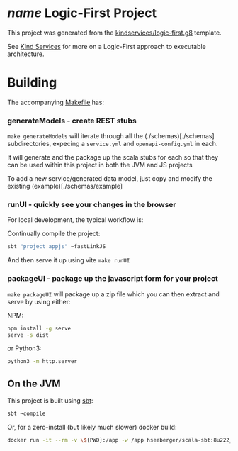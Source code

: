 # $name$ Logic-First Project

This project was generated from the [kindservices/logic-first.g8](https://github.com/kindservices/logic-first.g8) template.

See [Kind Services](https://www.kindservices.co.uk/) for more on a Logic-First approach to executable architecture.

# Building

The accompanying [Makefile](./Makefile) has:

### generateModels - create REST stubs
`make generateModels` will iterate through all the (./schemas)[./schemas] subdirectories, expecing a `service.yml` and `openapi-config.yml` in each.

It will generate and the package up the scala stubs for each so that they can be used within this project in both the JVM and JS projects

To add a new service/generated data model, just copy and modify the existing (example)[./schemas/example]

### runUI - quickly see your changes in the browser
For local development, the typical workflow is:

Continually compile the project:
```sh
sbt "project appjs" ~fastLinkJS
```

And then serve it up using vite
`make runUI` 


### packageUI - package up the javascript form for your project
`make packageUI` will package up a zip file which you can then extract and serve by using either:

NPM:
```sh
npm install -g serve
serve -s dist
```

or Python3:
```sh
python3 -m http.server
```


## On the JVM

This project is built using [sbt](https://www.scala-sbt.org/):

```sh
sbt ~compile
```

Or, for a zero-install (but likely much slower) docker build:

```sh
docker run -it --rm -v \${PWD}:/app -w /app hseeberger/scala-sbt:8u222_1.3.5_2.13.1 sbt compile
```